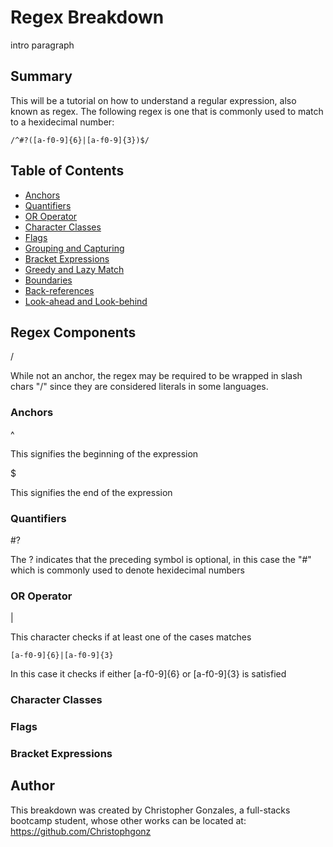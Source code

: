 # Regex Breakdown

intro paragraph

## Summary

This will be a tutorial on how to understand a regular expression, also known as regex. The following regex is one that is commonly used to match to a hexidecimal number:

```
/^#?([a-f0-9]{6}|[a-f0-9]{3})$/
```

## Table of Contents

- [Anchors](#anchors)
- [Quantifiers](#quantifiers)
- [OR Operator](#or-operator)
- [Character Classes](#character-classes)
- [Flags](#flags)
- [Grouping and Capturing](#grouping-and-capturing)
- [Bracket Expressions](#bracket-expressions)
- [Greedy and Lazy Match](#greedy-and-lazy-match)
- [Boundaries](#boundaries)
- [Back-references](#back-references)
- [Look-ahead and Look-behind](#look-ahead-and-look-behind)

## Regex Components

/

While not an anchor, the regex may be required to be wrapped in slash chars "/" since they are considered literals in some languages.

### Anchors

^

This signifies the beginning of the expression

$

This signifies the end of the expression

### Quantifiers

#?

The ? indicates that the preceding symbol is optional, in this case the "#" which is commonly used to denote hexidecimal numbers

### OR Operator

|

This character checks if at least one of the cases matches

```
[a-f0-9]{6}|[a-f0-9]{3}
```

In this case it checks if either [a-f0-9]{6} or [a-f0-9]{3} is satisfied

### Character Classes

### Flags

### Bracket Expressions

## Author

This breakdown was created by Christopher Gonzales, a full-stacks bootcamp student, whose other works can be located at: https://github.com/Christophgonz
